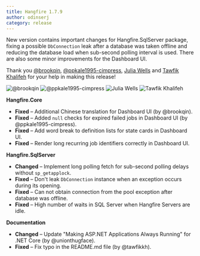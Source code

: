 ```yaml
---
title: Hangfire 1.7.9
author: odinserj
category: release
---
```


New version contains important changes for Hangfire.SqlServer package, fixing a possible `DbConnection` leak after a database was taken offline and reducing the database load when sub-second polling interval is used. There are also some minor improvements for the Dashboard UI. 

Thank you [@brookqin](https://github.com/brookqin), [@ppkale1995-cimpress](https://github.com/ppkale1995-cimpress), [Julia Wells](https://github.com/unionthugface) and [Tawfik Khalifeh](https://github.com/tawfikkh) for your help in making this release!

![@brookqin](https://github.com/brookqin.png?size=60)
![@ppkale1995-cimpress](https://github.com/ppkale1995-cimpress.png?size=60)
![Julia Wells](https://github.com/unionthugface.png?size=60)
![Tawfik Khalifeh](https://github.com/tawfikkh.png?size=60)

**Hangfire.Core**

* **Fixed** – Additional Chinese translation for Dashboard UI (by @brookqin).
* **Fixed** – Added `null` checks for expired failed jobs in Dashboard UI (by @ppkale1995-cimpress).
* **Fixed** – Add word break to definition lists for state cards in Dashboard UI.
* **Fixed** – Render long recurring job identifiers correctly in Dashboard UI.

**Hangfire.SqlServer**

* **Changed** – Implement long polling fetch for sub-second polling delays without `sp_getapplock`.
* **Fixed** – Don't leak `DbConnection` instance when an exception occurs during its opening.
* **Fixed** – Can not obtain connection from the pool exception after database was offline.
* **Fixed** – High number of waits in SQL Server when Hangfire Servers are idle.

**Documentation**

* **Changed** – Update "Making ASP.NET Applications Always Running" for .NET Core (by @unionthugface).
* **Fixed** – Fix typo in the README.md file (by @tawfikkh).
